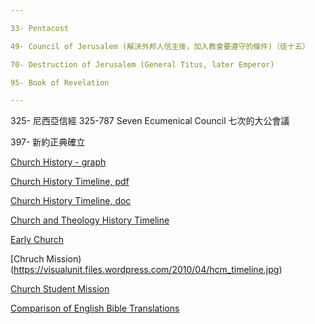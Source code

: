 ```yaml
---

33- Pentacost

49- Council of Jerusalem (解決外邦人信主後，加入教會要遵守的條件)（徒十五）

70- Destruction of Jerusalem (General Titus, later Emperor)

95- Book of Revelation

---
```


325- 尼西亞信經 325-787 Seven Ecumenical Council 七次的大公會議

397- 新約正典確立

[Church History - graph](http://ogdenchurchofchrist.org/wp-content/uploads/churchhistory.jpg)

[Church History Timeline, pdf](http://www.churchtimeline.com/Documents/ChurchTimeline.pdf)

[Church History Timeline, doc](http://www.churchtimeline.com/Documents/ChurchTimeline.doc)

[Church and Theology History Timeline](https://irrco.files.wordpress.com/2010/01/church_history1.pdf)

[Early Church](https://visualunit.files.wordpress.com/2010/09/early_church3.pdf)

[Chruch Mission)(https://visualunit.files.wordpress.com/2010/04/hcm_timeline.jpg)

[Church Student Mission](https://visualunit.files.wordpress.com/2010/03/student_mission2.jpg)

[Comparison of English Bible Translations](https://visualunit.files.wordpress.com/2010/09/trans_comparison.png)

